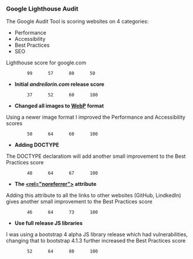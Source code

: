 ### Google Lighthouse Audit

The Google Audit Tool is scoring websites on 4 categories: 
- Performance
- Accessibility
- Best Practices
- SEO

Lighthouse score for google.com
```
        99      57      80      50     
```

* **Initial _andreilorin.com_ release score**
```
        37      52      60      100     
```

* **Changed all images to [WebP](https://developers.google.com/speed/webp/) format**

Using a newer image format I improved the Performance and Accessibility scores 
```
        50      64      60      100     
```

* **Adding DOCTYPE**

The DOCTYPE declaratiom will add another small improvement to the Best Practices score
```
        48      64      67      100     
```

* **The [<rel="noreferrer">](https://developers.google.com/web/tools/lighthouse/audits/noopener) attribute**

Adding this attribute to all the links to other websites (GitHub, LindkedIn) gives another small improvement to the Best Practices score
```
        46      64      73      100     
```

* **Use full release JS libraries** 

I was using a bootstrap 4 alpha JS library release which had vulnerabilities, changing that to bootstrap 4.1.3 further increased the Best Practices score
```
        52      64      80      100     
```
